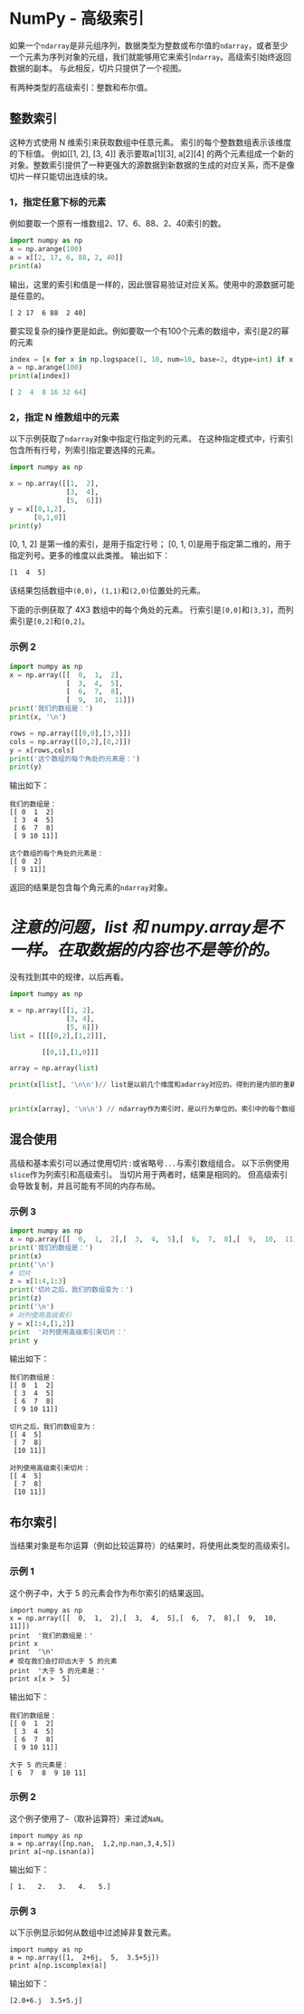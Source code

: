 # NumPy - 高级索引

如果一个`ndarray`是非元组序列，数据类型为整数或布尔值的`ndarray`，或者至少一个元素为序列对象的元组，我们就能够用它来索引`ndarray`。高级索引始终返回数据的副本。 与此相反，切片只提供了一个视图。

有两种类型的高级索引：整数和布尔值。

## 整数索引

这种方式使用 N 维索引来获取数组中任意元素。 索引的每个整数数组表示该维度的下标值。 例如[[1, 2], [3, 4]] 表示要取a[1][3], a[2][4] 的两个元素组成一个新的对象。整数索引提供了一种更强大的源数据到新数据的生成的对应关系，而不是像切片一样只能切出连续的块。

### 1，指定任意下标的元素
例如要取一个原有一维数组2、17、6、88、2、40索引的数。
```python
import numpy as np
x = np.arange(100)
a = x[[2, 17, 6, 88, 2, 40]]
print(a)
```
输出，这里的索引和值是一样的，因此很容易验证对应关系。使用中的源数据可能是任意的。
```
[ 2 17  6 88  2 40]
```

要实现复杂的操作更是如此。例如要取一个有100个元素的数组中，索引是2的幂的元素
```python
index = [x for x in np.logspace(1, 10, num=10, base=2, dtype=int) if x < 100]
a = np.arange(100)
print(a[index])
```
```python
[ 2  4  8 16 32 64]
```

### 2，指定 N 维数组中的元素

以下示例获取了`ndarray`对象中指定行指定列的元素。 在这种指定模式中，行索引包含所有行号，列索引指定要选择的元素。

```python
import numpy as np 

x = np.array([[1,  2],
              [3,  4],
              [5,  6]]) 
y = x[[0,1,2],
      [0,1,0]]  
print(y)
```
[0, 1, 2] 是第一维的索引，是用于指定行号； [0, 1, 0]是用于指定第二维的，用于指定列号。更多的维度以此类推。
输出如下：

```
[1  4  5]
```

该结果包括数组中`(0,0)`，`(1,1)`和`(2,0)`位置处的元素。

下面的示例获取了 4X3 数组中的每个角处的元素。 行索引是`[0,0]`和`[3,3]`，而列索引是`[0,2]`和`[0,2]`。


### 示例 2

```python
import numpy as np 
x = np.array([[  0,  1,  2],
              [  3,  4,  5],
              [  6,  7,  8],
              [  9,  10,  11]])  
print('我们的数组是：')  
print(x, '\n') 

rows = np.array([[0,0],[3,3]]) 
cols = np.array([[0,2],[0,2]]) 
y = x[rows,cols]  
print('这个数组的每个角处的元素是：') 
print(y)
```

输出如下：

```
我们的数组是：                                                                 
[[ 0  1  2]                                                                   
 [ 3  4  5]                                                                   
 [ 6  7  8]                                                                   
 [ 9 10 11]]

这个数组的每个角处的元素是：                                      
[[ 0  2]                                                                      
 [ 9 11]] 

```
返回的结果是包含每个角元素的`ndarray`对象。


# ***注意的问题，list 和 numpy.array是不一样。在取数据的内容也不是等价的。***

没有找到其中的规律，以后再看。
```python
import numpy as np

x = np.array([[1, 2],
              [3, 4],
              [5, 6]])
list = [[[[0,2],[1,2]]],

        [[0,1],[1,0]]]

array = np.array(list)

print(x[list], '\n\n')// list是以前几个维度和adarray对应的。得到的是内部的重新组合。


print(x[array], '\n\n') // ndarray作为索引时，是以行为单位的。索引中的每个数组代表源数组中的一行。然后根据外部结构从新组合。


```


## 混合使用
高级和基本索引可以通过使用切片`:`或省略号`...`与索引数组组合。 以下示例使用`slice`作为列索引和高级索引。 当切片用于两者时，结果是相同的。 但高级索引会导致复制，并且可能有不同的内存布局。

### 示例 3

```python
import numpy as np 
x = np.array([[  0,  1,  2],[  3,  4,  5],[  6,  7,  8],[  9,  10,  11]])  
print('我们的数组是：')  
print(x)
print('\n')
# 切片
z = x[1:4,1:3]  
print('切片之后，我们的数组变为：')
print(z)
print('\n')
# 对列使用高级索引 
y = x[1:4,[1,2]] 
print  '对列使用高级索引来切片：'  
print y
```

输出如下：

```
我们的数组是：
[[ 0  1  2] 
 [ 3  4  5] 
 [ 6  7  8]
 [ 9 10 11]]

切片之后，我们的数组变为：
[[ 4  5]
 [ 7  8]
 [10 11]]

对列使用高级索引来切片：
[[ 4  5]
 [ 7  8]
 [10 11]] 

```

## 布尔索引

当结果对象是布尔运算（例如比较运算符）的结果时，将使用此类型的高级索引。

### 示例 1

这个例子中，大于 5 的元素会作为布尔索引的结果返回。

```
import numpy as np 
x = np.array([[  0,  1,  2],[  3,  4,  5],[  6,  7,  8],[  9,  10,  11]])  
print  '我们的数组是：'  
print x 
print  '\n'  
# 现在我们会打印出大于 5 的元素  
print  '大于 5 的元素是：'  
print x[x >  5]
```

输出如下：

```
我们的数组是：
[[ 0  1  2] 
 [ 3  4  5] 
 [ 6  7  8] 
 [ 9 10 11]] 

大于 5 的元素是：
[ 6  7  8  9 10 11] 

```

### 示例 2

这个例子使用了`~`（取补运算符）来过滤`NaN`。

```
import numpy as np 
a = np.array([np.nan,  1,2,np.nan,3,4,5])  
print a[~np.isnan(a)]
```

输出如下：

```
[ 1.   2.   3.   4.   5.] 

```

### 示例 3

以下示例显示如何从数组中过滤掉非复数元素。

```
import numpy as np 
a = np.array([1,  2+6j,  5,  3.5+5j])  
print a[np.iscomplex(a)]
```

输出如下：

```
[2.0+6.j  3.5+5.j] 

```


